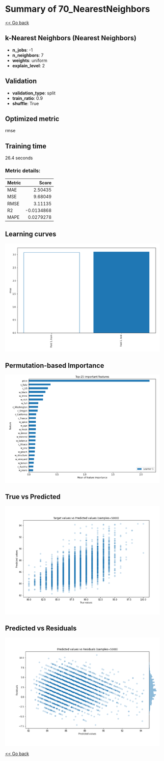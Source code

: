 # Summary of 70_NearestNeighbors

[<< Go back](../README.md)


## k-Nearest Neighbors (Nearest Neighbors)
- **n_jobs**: -1
- **n_neighbors**: 7
- **weights**: uniform
- **explain_level**: 2

## Validation
 - **validation_type**: split
 - **train_ratio**: 0.9
 - **shuffle**: True

## Optimized metric
rmse

## Training time

26.4 seconds

### Metric details:
| Metric   |      Score |
|:---------|-----------:|
| MAE      |  2.50435   |
| MSE      |  9.68049   |
| RMSE     |  3.11135   |
| R2       | -0.0134868 |
| MAPE     |  0.0279278 |



## Learning curves
![Learning curves](learning_curves.png)

## Permutation-based Importance
![Permutation-based Importance](permutation_importance.png)
## True vs Predicted

![True vs Predicted](true_vs_predicted.png)


## Predicted vs Residuals

![Predicted vs Residuals](predicted_vs_residuals.png)



[<< Go back](../README.md)
